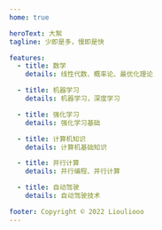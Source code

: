 ```yaml
---
home: true

heroText: 大絮
tagline: 少即是多，慢即是快

features:
  - title: 数学
    details: 线性代数、概率论、最优化理论

  - title: 机器学习
    details: 机器学习，深度学习

  - title: 强化学习
    details: 强化学习基础

  - title: 计算机知识
    details: 计算机基础知识

  - title: 并行计算
    details: 并行编程、并行计算

  - title: 自动驾驶
    details: 自动驾驶技术

footer: Copyright © 2022 Liouliooo
---
```

